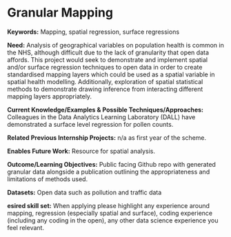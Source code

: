# Granular Mapping 

**Keywords:** Mapping, spatial regression, surface regressions

**Need:** Analysis of geographical variables on population health is common in the NHS, although difficult due to the lack of granularity that open data affords.  This project would seek to demonstrate and implement spatial and/or surface regression techniques to open data in order to create standardised mapping layers which could be used as a spatial variable in spatial health modelling.  Additionally, exploration of spatial statistical methods to demonstrate drawing inference from interacting different mapping layers appropriately.

**Current Knowledge/Examples & Possible Techniques/Approaches:**  Colleagues in the Data Analytics Learning Laboratory (DALL) have demonstrated a surface level regression for pollen counts.  

**Related Previous Internship Projects:** n/a as first year of the scheme.

**Enables Future Work:** Resource for spatial analysis.

**Outcome/Learning Objectives:** Public facing Github repo with generated granular data alongside a publication outlining the appropriateness and limitations of methods used.

**Datasets:** Open data such as pollution and traffic data

**esired skill set:** When applying please highlight any experience around mapping, regression (especially spatial and surface), coding experience (including any coding in the open), any other data science experience you feel relevant.  
